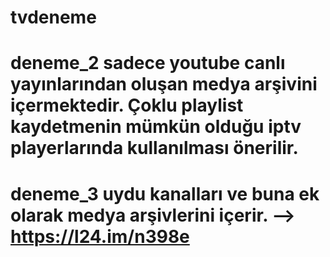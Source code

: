 # tvdeneme

# deneme_2 sadece youtube canlı yayınlarından oluşan medya arşivini içermektedir. Çoklu playlist kaydetmenin mümkün olduğu iptv playerlarında kullanılması önerilir.

# deneme_3 uydu kanalları ve buna ek olarak medya arşivlerini içerir. --> https://l24.im/n398e
